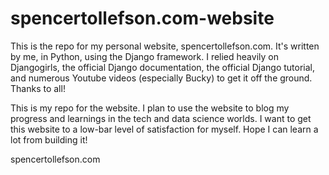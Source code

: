 # spencertollefson.com-website
This is the repo for my personal website, spencertollefson.com. It's written by me, in Python, using the Django framework. I relied heavily on Djangogirls, the official Django documentation, the official Django tutorial, and numerous Youtube videos (especially Bucky) to get it off the ground. Thanks to all!


This is my repo for the website. I plan to use the website to blog my progress and learnings in the tech and data science worlds. I want to get this website to a low-bar level of satisfaction for myself. Hope I can learn a lot from building it!

spencertollefson.com
